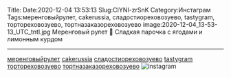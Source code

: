 Title:
Date:2020-12-04 13:53:13
Slug:CIYNI-zrSnK
Category:Инстаграм
Tags:меренговыйрулет, cakerussia, сладостиореховозуево, tastygram, тортореховозуево, тортназаказореховозуево
image:2020-12-04_13-53-13_UTC_tntl.jpg
Меренговый рулет 🥰
Сладкая парочка с ягодами и лимонным курдом 
_________________________
[меренговыйрулет]({tag}меренговыйрулет) [cakerussia]({tag}cakerussia) [сладостиореховозуево]({tag}сладостиореховозуево) [tastygram]({tag}tastygram) [тортореховозуево]({tag}тортореховозуево) [тортназаказореховозуево]({tag}тортназаказореховозуево)
![instagram]({attach}images/2020-12-04_13-53-13_UTC.jpg)

